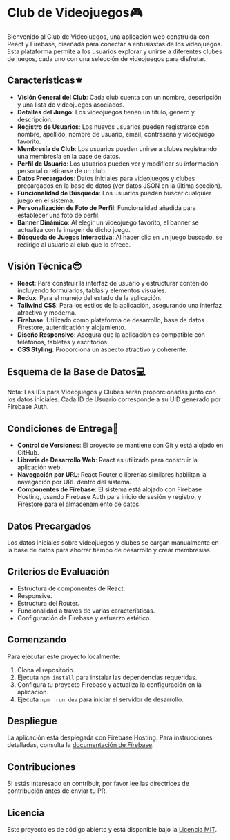 # Club de Videojuegos🎮

Bienvenido al Club de Videojuegos, una aplicación web construida con React y Firebase, diseñada para conectar a entusiastas de los videojuegos. Esta plataforma permite a los usuarios explorar y unirse a diferentes clubes de juegos, cada uno con una selección de videojuegos para disfrutar.

## Características⚜️

- **Visión General del Club**: Cada club cuenta con un nombre, descripción y una lista de videojuegos asociados.
- **Detalles del Juego**: Los videojuegos tienen un título, género y descripción.
- **Registro de Usuarios**: Los nuevos usuarios pueden registrarse con nombre, apellido, nombre de usuario, email, contraseña y videojuego favorito.
- **Membresía de Club**: Los usuarios pueden unirse a clubes registrando una membresía en la base de datos.
- **Perfil de Usuario**: Los usuarios pueden ver y modificar su información personal o retirarse de un club.
- **Datos Precargados**: Datos iniciales para videojuegos y clubes precargados en la base de datos (ver datos JSON en la última sección).
- **Funcionalidad de Búsqueda**: Los usuarios pueden buscar cualquier juego en el sistema.
- **Personalización de Foto de Perfil**: Funcionalidad añadida para establecer una foto de perfil.
- **Banner Dinámico**: Al elegir un videojuego favorito, el banner se actualiza con la imagen de dicho juego.
- **Búsqueda de Juegos Interactiva**: Al hacer clic en un juego buscado, se redirige al usuario al club que lo ofrece.

## Visión Técnica😎

- **React**: Para construir la interfaz de usuario y estructurar contenido incluyendo formularios, tablas y elementos visuales.
- **Redux**: Para el manejo del estado de la aplicación.
- **Tailwind CSS**: Para los estilos de la aplicación, asegurando una interfaz atractiva y moderna.
- **Firebase**: Utilizado como plataforma de desarrollo, base de datos Firestore, autenticación y alojamiento.
- **Diseño Responsivo**: Asegura que la aplicación es compatible con teléfonos, tabletas y escritorios.
- **CSS Styling**: Proporciona un aspecto atractivo y coherente.

## Esquema de la Base de Datos💻

Nota: Las IDs para Videojuegos y Clubes serán proporcionadas junto con los datos iniciales. Cada ID de Usuario corresponde a su UID generado por Firebase Auth.

## Condiciones de Entrega🤝

- **Control de Versiones**: El proyecto se mantiene con Git y está alojado en GitHub.
- **Librería de Desarrollo Web**: React es utilizado para construir la aplicación web.
- **Navegación por URL**: React Router o librerías similares habilitan la navegación por URL dentro del sistema.
- **Componentes de Firebase**: El sistema está alojado con Firebase Hosting, usando Firebase Auth para inicio de sesión y registro, y Firestore para el almacenamiento de datos.

## Datos Precargados

Los datos iniciales sobre videojuegos y clubes se cargan manualmente en la base de datos para ahorrar tiempo de desarrollo y crear membresías.

## Criterios de Evaluación

- Estructura de componentes de React.
- Responsive.
- Estructura del Router.
- Funcionalidad a través de varias características.
- Configuración de Firebase y esfuerzo estético.

## Comenzando

Para ejecutar este proyecto localmente:

1. Clona el repositorio.
2. Ejecuta `npm install` para instalar las dependencias requeridas.
3. Configura tu proyecto Firebase y actualiza la configuración en la aplicación.
4. Ejecuta `npm  run dev` para iniciar el servidor de desarrollo.

## Despliegue

La aplicación está desplegada con Firebase Hosting. Para instrucciones detalladas, consulta la [documentación de Firebase](https://firebase.google.com/docs/hosting).

## Contribuciones

Si estás interesado en contribuir, por favor lee las directrices de contribución antes de enviar tu PR.

## Licencia

Este proyecto es de código abierto y está disponible bajo la [Licencia MIT](LICENSE.md).
